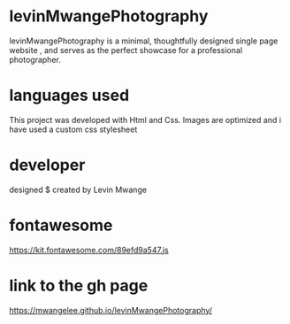 # levinMwangePhotography
levinMwangePhotography is a minimal, thoughtfully designed single page website , and serves as the perfect showcase for a professional photographer.

# languages used
This project was developed with Html and Css.
Images are optimized and i have used a custom css stylesheet

# developer
designed $ created by Levin Mwange

# fontawesome
https://kit.fontawesome.com/89efd9a547.js

# link to the gh page
https://mwangelee.github.io/levinMwangePhotography/
